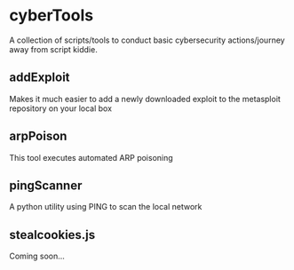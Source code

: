 # cyberTools
A collection of scripts/tools to conduct basic cybersecurity actions/journey away from script kiddie.

## addExploit
Makes it much easier to add a newly downloaded exploit to the metasploit repository on your local box

## arpPoison
This tool executes automated ARP poisoning

## pingScanner
A python utility using PING to scan the local network

## stealcookies.js
Coming soon...

